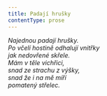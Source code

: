 ```yaml
---
title: Padají hrušky
contentType: prose
---
```


_Najednou padají hrušky.  
Po včelí hostině odhalují vnitřky  
jak nedovřené skřele.  
Mám v těle vichřici,  
snad ze strachu z výšky,  
snad že i na mě míří  
pomatený střelec._
